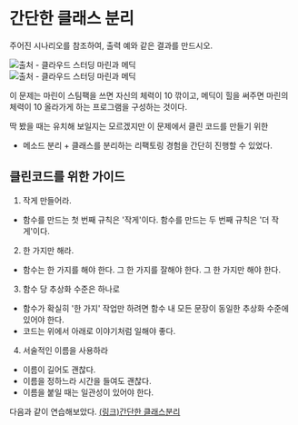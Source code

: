 # 간단한 클래스 분리

주어진 시나리오를 참조하여, 출력 예와 같은 결과를 만드시오.

![출처 - 클라우드 스터딩 마린과 메딕](https://img1.daumcdn.net/thumb/R1280x0/?scode=mtistory2&fname=https%3A%2F%2Fblog.kakaocdn.net%2Fdn%2FmBhfT%2FbtrcIgEJy9S%2FIiKsi2hvsDptkAUzxoYpbk%2Fimg.png)
<br/>
![출처 - 클라우드 스터딩 마린과 메딕](https://img1.daumcdn.net/thumb/R1280x0/?scode=mtistory2&fname=https%3A%2F%2Fblog.kakaocdn.net%2Fdn%2FSrqdS%2FbtrcNlSEPKg%2F3xnmkf4qQ5gLyEzNuuAum1%2Fimg.png)

이 문제는 마린이 스팀팩을 쓰면 자신의 체력이 10 깎이고, 메딕이 힐을 써주면 마린의 체력이 10 올라가게 하는 프로그램을 구성하는 것이다.

딱 봤을 때는 유치해 보일지는 모르겠지만 이 문제에서  클린 코드를 만들기 위한

- 메소드 분리 + 클래스를 분리하는 리팩토링 경험을 간단히 진행할 수 있었다.

## 클린코드를 위한 가이드

1. 작게 만들어라.
- 함수를 만드는 첫 번째 규칙은 '작게'이다. 함수를 만드는 두 번째 규칙은 '더 작게'이다.

2. 한 가지만 해라.
- 함수는 한 가지를 해야 한다. 그 한 가지를 잘해야 한다. 그 한 가지만 해야 한다.

3. 함수 당 추상화 수준은 하나로
- 함수가 확실히 '한 가지' 작업만 하려면 함수 내 모든 문장이 동일한 추상화 수준에 있어야 한다.
- 코드는 위에서 아래로 이야기처럼 일해야 좋다.
4. 서술적인 이름을 사용하라
- 이름이 길어도 괜찮다.
- 이름을 정하느라 시간을 들여도 괜찮다.
- 이름을 붙일 때는 일관성이 있어야 한다.

다음과 같이 연습해보았다.
[(링크)간단한 클래스분리](https://github.com/Minzino/CleanCode_Practice/tree/master/src/com/company/StarCraft.java)